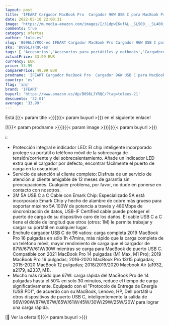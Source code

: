 ```yaml
---
layout: post
title: 'IFEART Cargador MacBook Pro  Cargador 96W USB C para MacBook Pro 16/15/ 14/13 Pulgadas  MacBook Air 2020/2019/ 2018  iPad Pro 12 9/11 Pulgadas  Air 4  HP  Lenovo  Cable USB C a C de 2M  LED'
date: 2022-05-10 22:00:31
image: 'https://m.media-amazon.com/images/I/31dpwEKufAL._SL500_._SL400_.jpg'
comments: true
category: ofertas
author: 'tole.es'
slug: 'B096LJYRQC-es IFEART Cargador MacBook Pro Cargador 96W USB C para...'
sku: 'B096LJYRQC-es'
tags: [ 'Accesorios','Accesorios para portátiles y netbooks','Cargadores y adaptadores para portátiles y netbooks','Cargadores y bases de carga para portátiles y netbooks','Informática','ifeart','ipad','🇪🇸', ]
actualPrice: 33.99 EUR
currency: EUR
price: 33.99
comparePrice: 49.99 EUR
prodname: 'IFEART Cargador MacBook Pro  Cargador 96W USB C para MacBook Pro 16/15/ 14/13 Pulgadas  MacBook Air 2020/2019/ 2018  iPad Pro 12 9/11 Pulgadas  Air 4  HP  Lenovo  Cable USB C a C de 2M  LED'
country: 'es'
flag: '🇪🇸'
brand: 'IFEART'
buyurl: 'https://www.amazon.es/dp/B096LJYRQC/?tag=tolees-21'
descuento: '32.01'
average: '33.99'
---
```


Está [{{< param title >}}]({{< param buyurl >}}) en el siguiente enlace!

[![{{< param prodname >}}]({{< param image >}})]({{< param buyurl >}})

ℹ️:

- Protección integral e indicador LED: El chip inteligente incorporado protege su portátil o teléfono móvil de la sobrecarga de tensión/corriente y del sobrecalentamiento. Añade un indicador LED extra que el cargador por defecto, encontrar fácilmente el puerto de carga en la oscuridad.
- Servicio de atención al cliente completo: Disfruta de un servicio de atención al cliente amigable de 12 meses de garantía sin preocupaciones. Cualquier problema, por favor, no dude en ponerse en contacto con nosotros.
- 2M 5A USB C a C Cable con Emark Chip: Especializado 5A está incorporado Emark Chip y hecho de alambre de cobre más grueso para soportar máximo 5A 100W de potencia a través y 480Mbps de sincronización de datos, USB-IF Certified cable puede proteger el puerto de carga de su dispositivo caro de los daños. El cable USB C a C tiene el doble de longitud que otros (otros: 1M) le permite trabajar y cargar su portátil en cualquier lugar.
- Enchufe cargador USB C de 96 vatios: carga completa 2019 MacBook Pro 16 pulgadas en sólo 1h 47mins, más rápido que la carga completa de un teléfono móvil, mayor rendimiento de carga que el cargador de 87W/67W/61W/30W mientras se carga para MacBook de puerto USB C. Compatible con 2021 MacBook Pro 14 pulgadas (M1 Max, M1 Pro); 2019 MacBook Pro 16 pulgadas; 2016-2020 MacBook Pro 13/15 pulgadas; 2015-2020 MacBook 12 pulgadas; 2018/2019/2020 Macbook Air (a1932, a2179, a2337, M1).
- Mucho más rápido que 67W: carga rápida del MacBook Pro de 14 pulgadas hasta el 50% en solo 30 minutos, reduce el tiempo de carga significativamente. Equipado con el "Protocolo de Entrega de Energía (USB PD)", de acuerdo con su MacBook, Lenovo, HP, Dell portátil u otros dispositivos de puerto USB C, inteligentemente la salida de 96W/90W/87W/67W/65W/61W/45W/30W/29W/25W/20W para lograr una carga rápida.

[🛒 Ver la oferta!!]({{< param buyurl >}})

